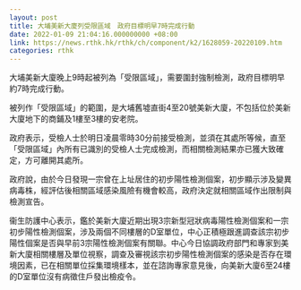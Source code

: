 ```yaml
---
layout: post
title: 大埔美新大廈列受限區域　政府目標明早7時完成行動
date: 2022-01-09 21:04:16.000000000 +08:00
link: https://news.rthk.hk/rthk/ch/component/k2/1628059-20220109.htm
categories: rthk
---
```


大埔美新大廈晚上9時起被列為「受限區域」，需要圍封強制檢測，政府目標明早約7時完成行動。

被列作「受限區域」的範圍，是大埔舊墟直街4至20號美新大廈，不包括位於美新大廈地下的商鋪及1樓至3樓的安老院。

政府表示，受檢人士於明日凌晨零時30分前接受檢測，並須在其處所等候，直至「受限區域」內所有已識別的受檢人士完成檢測，而相關檢測結果亦已獲大致確定，方可離開其處所。

政府說，由於今日發現一宗曾在上址居住的初步陽性檢測個案，初步顯示涉及變異病毒株，經評估後相關區域感染風險有機會較高，政府決定就相關區域作出限制與檢測宣告。

衞生防護中心表示，鑑於美新大廈近期出現3宗新型冠狀病毒陽性檢測個案和一宗初步陽性檢測個案，涉及兩個不同樓層的D室單位，中心正積極跟進調查該宗初步陽性個案是否與早前3宗陽性檢測個案有關聯。中心今日協調政府部門和專家到美新大廈相關樓層及單位視察，調查及審視該宗初步陽性檢測個案的感染是否存在環境因素，已在相關單位採集環境樣本，並在諮詢專家意見後，向美新大廈6至24樓的D室單位沒有病徵住戶發出檢疫令。
